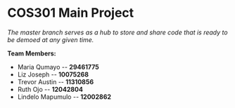 # __COS301 Main Project__

_The master branch serves as a hub to store and share code that is ready to be demoed at any given time._

__Team Members:__
* Maria Qumayo -- __29461775__
* Liz Joseph -- __10075268__
* Trevor Austin -- __11310856__
* Ruth Ojo -- __12042804__
* Lindelo Mapumulo -- __12002862__
